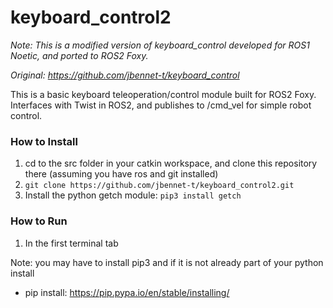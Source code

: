 # keyboard_control2
_Note: This is a modified version of keyboard_control developed for ROS1 Noetic, and ported to ROS2 Foxy._

_Original: https://github.com/jbennet-t/keyboard_control_

This is a basic keyboard teleoperation/control module built for ROS2 Foxy. Interfaces with Twist in ROS2, and publishes to /cmd_vel for simple robot control. 

### How to Install
1. cd to the src folder in your catkin workspace, and clone this repository there (assuming you have ros and git installed)
2. ```git clone https://github.com/jbennet-t/keyboard_control2.git```
3. Install the python getch module: ```pip3 install getch```

### How to Run
1. In the first terminal tab


Note: you may have to install pip3 and if it is not already part of your python install
* pip install: https://pip.pypa.io/en/stable/installing/
